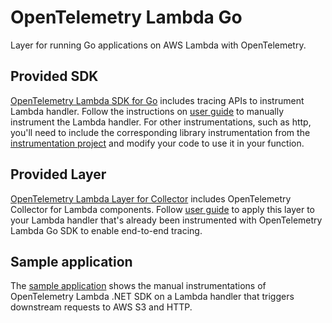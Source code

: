 # OpenTelemetry Lambda Go

Layer for running Go applications on AWS Lambda with OpenTelemetry.

## Provided SDK

[OpenTelemetry Lambda SDK for Go]() includes tracing APIs to instrument Lambda handler. Follow the instructions on [user guide]() to manually instrument the Lambda handler.
For other instrumentations, such as http, you'll need to include the corresponding library instrumentation from the [instrumentation project](https://github.com/open-telemetry/opentelemetry-go) and modify your code to use it in your function.

## Provided Layer

[OpenTelemetry Lambda Layer for Collector]() includes OpenTelemetry Collector for Lambda components. Follow [user guide]() to apply this layer to your Lambda handler that's already been instrumented with OpenTelemetry Lambda Go SDK to enable end-to-end tracing.

## Sample application

The [sample application]() shows the manual instrumentations of OpenTelemetry Lambda .NET SDK on a Lambda handler that triggers downstream requests to AWS S3 and HTTP.
